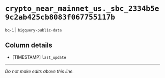 # `crypto_near_mainnet_us._sbc_2334b5e9c2ab425cb8083f067755117b`
`bq-1` | `bigquery-public-data`

## Column details
* [TIMESTAMP] `last_update`

-------------------------------------------------------------------------------
*Do not make edits above this line.*
